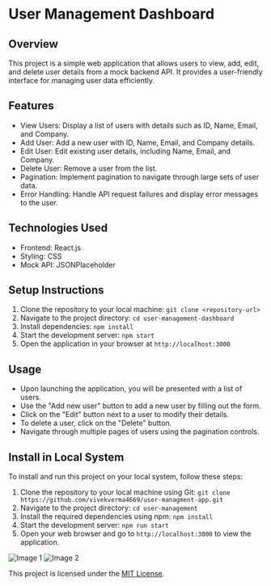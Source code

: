 
<h1>User Management Dashboard</h1>

  <h2>Overview</h2>
    <p>This project is a simple web application that allows users to view, add, edit, and delete user details from a mock backend API. It provides a user-friendly interface for managing user data efficiently.</p>

  <h2>Features</h2>
  <ul>
      <li>View Users: Display a list of users with details such as ID, Name, Email, and Company.</li>
      <li>Add User: Add a new user with ID, Name, Email, and Company details.</li>
      <li>Edit User: Edit existing user details, including Name, Email, and Company.</li>
      <li>Delete User: Remove a user from the list.</li>
      <li>Pagination: Implement pagination to navigate through large sets of user data.</li>
      <li>Error Handling: Handle API request failures and display error messages to the user.</li>
  </ul>

  <h2>Technologies Used</h2>
  <ul>
      <li>Frontend: React.js</li>
      <li>Styling: CSS</li>
      <li>Mock API: JSONPlaceholder</li>
  </ul>

  <h2>Setup Instructions</h2>
  <ol>
      <li>Clone the repository to your local machine: <code>git clone &lt;repository-url&gt;</code></li>
      <li>Navigate to the project directory: <code>cd user-management-dashboard</code></li>
      <li>Install dependencies: <code>npm install</code></li>
      <li>Start the development server: <code>npm start</code></li>
      <li>Open the application in your browser at <code>http://localhost:3000</code></li>
  </ol>

  <h2>Usage</h2>
  <ul>
      <li>Upon launching the application, you will be presented with a list of users.</li>
      <li>Use the "Add new user" button to add a new user by filling out the form.</li>
      <li>Click on the "Edit" button next to a user to modify their details.</li>
      <li>To delete a user, click on the "Delete" button.</li>
      <li>Navigate through multiple pages of users using the pagination controls.</li>
  </ul>

 <h2>Install in Local System</h2>
    <p>To install and run this project on your local system, follow these steps:</p>
    <ol>
        <li>Clone the repository to your local machine using Git: <code>git clone https://github.com/vivekverma4669/user-managment-app.git</code></li>
        <li>Navigate to the project directory: <code>cd user-management</code></li>
        <li>Install the required dependencies using npm: <code>npm install</code></li>
        <li>Start the development server: <code>npm run start</code></li>
        <li>Open your web browser and go to <code>http://localhost:3000</code> to view the application.</li>
   </ol>

  <img src="https://drive.google.com/uc?id=12k6byppCO4EJzuRgPO-5OkvVKM-eVa_J" alt="Image 1">
 <img src="https://drive.google.com/uc?id=1TsMFeImc-JUy4LI813RAPmfYGnFKmaky" alt="Image 2">

   
  
  <p>This project is licensed under the <a href="LICENSE">MIT License</a>.</p>
</body>
</html>
